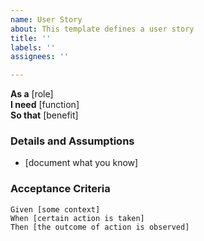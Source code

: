 ```yaml
---
name: User Story
about: This template defines a user story
title: ''
labels: ''
assignees: ''

---
```


**As a** [role]  
**I need** [function]  
**So that** [benefit]  

### Details and Assumptions
* [document what you know]

### Acceptance Criteria

```gherkin
Given [some context]  
When [certain action is taken]  
Then [the outcome of action is observed]
